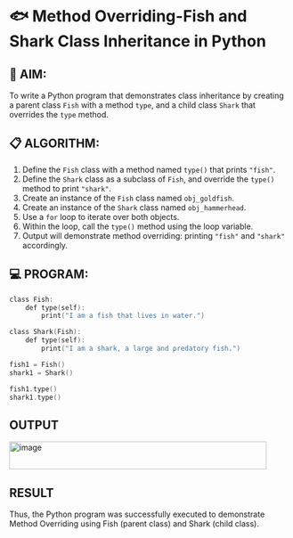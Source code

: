 # 🐟 Method Overriding-Fish and Shark Class Inheritance in Python

## 🧠 AIM:
To write a Python program that demonstrates class inheritance by creating a parent class `Fish` with a method `type`, and a child class `Shark` that overrides the `type` method.

## 📋 ALGORITHM:

1. Define the `Fish` class with a method named `type()` that prints `"fish"`.
2. Define the `Shark` class as a subclass of `Fish`, and override the `type()` method to print `"shark"`.
3. Create an instance of the `Fish` class named `obj_goldfish`.
4. Create an instance of the `Shark` class named `obj_hammerhead`.
5. Use a `for` loop to iterate over both objects.
6. Within the loop, call the `type()` method using the loop variable.
7. Output will demonstrate method overriding: printing `"fish"` and `"shark"` accordingly.

## 💻 PROGRAM:
```c
class Fish:
    def type(self):
        print("I am a fish that lives in water.")

class Shark(Fish):
    def type(self):
        print("I am a shark, a large and predatory fish.")

fish1 = Fish()
shark1 = Shark()

fish1.type()    
shark1.type()   
```
## OUTPUT
<img width="462" height="50" alt="image" src="https://github.com/user-attachments/assets/212fa549-605c-4562-8589-2ec9743cb8ec" />


## RESULT
Thus, the Python program was successfully executed to demonstrate Method Overriding using Fish (parent class) and Shark (child class).
